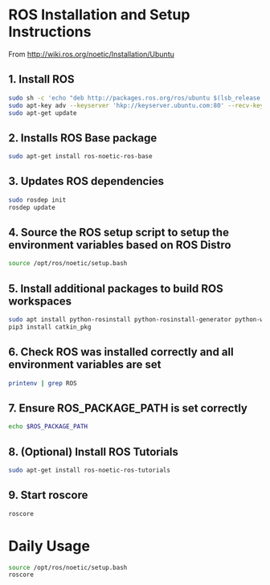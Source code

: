 # ROS Installation and Setup Instructions

From http://wiki.ros.org/noetic/Installation/Ubuntu

## 1. Install ROS

```bash
sudo sh -c 'echo "deb http://packages.ros.org/ros/ubuntu $(lsb_release -sc) main" > /etc/apt/sources.list.d/ros-latest.list'
sudo apt-key adv --keyserver 'hkp://keyserver.ubuntu.com:80' --recv-key C1CF6E31E6BADE8868B172B4F42ED6FBAB17C654
sudo apt-get update
```

## 2. Installs ROS Base package
```bash
sudo apt-get install ros-noetic-ros-base
```

## 3. Updates ROS dependencies
```bash
sudo rosdep init
rosdep update
```

## 4. Source the ROS setup script to setup the environment variables based on ROS Distro
```bash
source /opt/ros/noetic/setup.bash
```

## 5. Install additional packages to build ROS workspaces
```bash
sudo apt install python-rosinstall python-rosinstall-generator python-wstool build-essential
pip3 install catkin_pkg
```

## 6. Check ROS was installed correctly and all environment variables are set
```bash
printenv | grep ROS
```

## 7. Ensure ROS_PACKAGE_PATH is set correctly
```bash
echo $ROS_PACKAGE_PATH
```

## 8. (Optional) Install ROS Tutorials
```bash
sudo apt-get install ros-noetic-ros-tutorials
```

## 9. Start roscore
```bash
roscore
```

# Daily Usage
```bash
source /opt/ros/noetic/setup.bash
roscore
```
